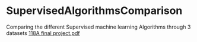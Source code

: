 # SupervisedAlgorithmsComparison
Comparing the different Supervised machine learning Algorithms through 3 datasets
[118A final project.pdf](https://github.com/user-attachments/files/18087527/118A.final.project.pdf)

